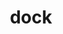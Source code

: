---
category: 4-letters
denotation: null
name: dock
reference_link: https://www.etymonline.com/word/dock
root_language: null
root_name: null
title: dock
type: free
word_sums:
- respelling: dock
  sum: 'Dock + '
---